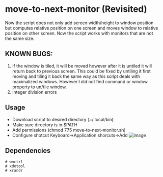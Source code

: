 # move-to-next-monitor (Revisited)

Now the script does not only add screen width/height to window position 
but computes relative position on one screen and moves window to relative
position on other screen. Now the script works with monitors that are not 
the same size.

## KNOWN BUGS: 
1) if the window is tiled, it will be moved however after it is untiled
it will return back to previous screen. This could be fixed by untiling it 
first moving and tiling it back the same way as this script deals with 
maximalized windows. However I did not find command or window property 
to un/tile window.
2) integer division errors

## Usage

* Download script to desired directory (~/.local/bin) 
* Make sure directory is in $PATH                     
* Add permissions (chmod 775 move-to-next-monitor.sh)
* Configure shotcut  Keyboard->Application shorcuts->Add
![image](https://user-images.githubusercontent.com/72152874/112764417-b540e800-9008-11eb-92b3-eb4742de321a.png)

## Dependencies

```
# wmctrl
# xdotool
# xrandr
```
